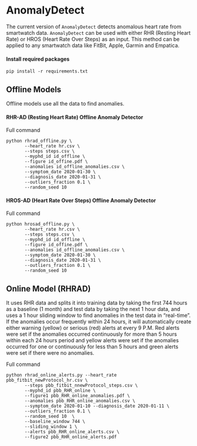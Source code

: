 # AnomalyDetect
The current version of `AnomalyDetect` detects anomalous heart rate from smartwatch data. `AnomalyDetect` can be used with either RHR (Resting Heart Rate) or HROS (Heart Rate Over Steps) as an input. This method can be applied to any smartwatch data like FitBit, Apple, Garmin and Empatica.


#### Install required packages

```
pip install -r requirements.txt
```


## Offline Models 

Offline models use all the data to find anomalies.

#### RHR-AD (Resting Heart Rate) Offline Anomaly Detector

Full command 
```
python rhrad_offline.py \
       --heart_rate hr.csv \
       --steps steps.csv \
       --myphd_id id_offline \
       --figure id_offine.pdf \
       --anomalies id_offline_anomalies.csv \
       --symptom_date 2020-01-30 \
       --diagnosis_date 2020-01-31 \
       --outliers_fraction 0.1 \
       --random_seed 10 
 ```
 

#### HROS-AD (Heart Rate Over Steps) Offline Anomaly Detector

Full command 
```
python hrosad_offline.py \
       --heart_rate hr.csv \
       --steps steps.csv \
       --myphd_id id_offline \
       --figure id_offine.pdf \
       --anomalies id_offline_anomalies.csv \
       --symptom_date 2020-01-30 \
       --diagnosis_date 2020-01-31 \
       --outliers_fraction 0.1 \
       --random_seed 10 
 ```
 
 

## Online Model (RHRAD)

It uses RHR data and splits it into training data by taking the first 744 hours as a baseline (1 month) and test data by taking the next 1 hour data, and uses a 1 hour sliding window to find anomalies in the test data in “real-time”. If the anomalies occur frequently within 24 hours, it will automatically create either warning (yellow) or serious (red) alerts at every 9 P.M. Red alerts were set if the anomalies occurred continuously for more than 5 hours within each 24 hours period and yellow alerts were set if the anomalies occurred for one or continuously for less than 5 hours and green alerts were set if there were no anomalies. 

Full command
```
python rhrad_online_alerts.py --heart_rate pbb_fitbit_newProtocol_hr.csv \
       --steps pbb_fitbit_nnewProtocol_steps.csv \
       --myphd_id pbb_RHR_online \
       --figure1 pbb_RHR_online_anomalies.pdf \
       --anomalies pbb_RHR_online_anomalies.csv \
       --symptom_date 2020-01-10 --diagnosis_date 2020-01-11 \
       --outliers_fraction 0.1 \
       --random_seed 10  \
       --baseline_window 744 \
       --sliding_window 1 \
       --alerts pbb_RHR_online_alerts.csv \
       --figure2 pbb_RHR_online_alerts.pdf
```
